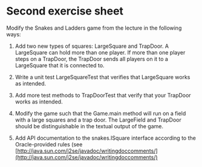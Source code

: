# Second exercise sheet #

Modify the Snakes and Ladders game from the lecture in the following ways:

1. Add two new types of squares: LargeSquare and TrapDoor. A LargeSquare can hold more than one player. If more than one player steps on a TrapDoor, the TrapDoor sends all players on it to a LargeSquare that it is connected to.

2. Write a unit test LargeSquareTest that verifies that LargeSquare works as intended.

3. Add more test methods to TrapDoorTest that verify that your TrapDoor works as intended.

4. Modify the game such that the Game.main method will run on a field with a large squares and a trap door. The LargeField and TrapDoor should be distinguishable in the textual output of the game.

5. Add API documentation to the snakes.ISquare interface according to the Oracle-provided rules (see [http://java.sun.com/j2se/javadoc/writingdoccomments/](http://java.sun.com/j2se/javadoc/writingdoccomments/)